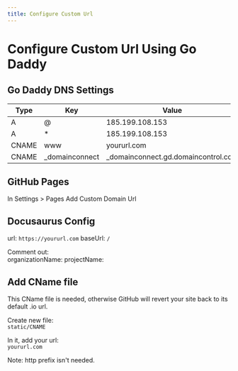 ```yaml
---
title: Configure Custom Url
---
```


# Configure Custom Url Using Go Daddy

## Go Daddy DNS Settings

| Type  | Key             | Value                                |
| ----- | --------------- | ------------------------------------ |
| A     | @               | 185.199.108.153                      |
| A     | \*              | 185.199.108.153                      |
| CNAME | www             | yoururl.com                          |
| CNAME | \_domainconnect | \_domainconnect.gd.domaincontrol.com |

## GitHub Pages

In Settings > Pages
Add Custom Domain Url

## Docusaurus Config

url: `https://yoururl.com`
baseUrl: `/`

Comment out:  
organizationName:
projectName:

## Add CName file

This CName file is needed, otherwise GitHub will revert your site back to its default .io url.

Create new file:  
`static/CNAME`

In it, add your url:  
`yoururl.com`

Note: http prefix isn't needed.
